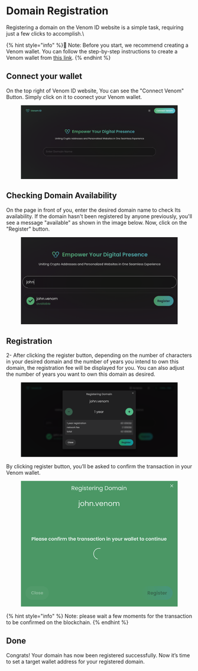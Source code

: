 # Domain Registration

Registering a domain on the Venom ID website is a simple task, requiring just a few clicks to accomplish.\


{% hint style="info" %}
ٔNote: Before you start, we recommend creating a Venom wallet. You can follow the step-by-step instructions to create a Venom wallet from [this link](https://docs.venomid.network/guides/setting-up-a-wallet).
{% endhint %}



## Connect your wallet

On the top right of Venom ID website, You can see the "Connect Venom" Button. Simply click on it to coonect your Venom wallet.

<figure><img src="../.gitbook/assets/Venom ID Wallet Connect.png" alt=""><figcaption></figcaption></figure>

## Checking Domain Availability

On the page in front of you, enter the desired domain name to check Its availability. If the domain hasn't been registered by anyone previously, you'll see a message "available" as shown in the image below. Now, click on the "Register" button.&#x20;

<figure><img src="../.gitbook/assets/Screenshot 1403-01-10 at 12.44.28.png" alt="Venom ID Domain"><figcaption></figcaption></figure>

## Registration

2- After clicking the register button, depending on the number of characters in your desired domain and the number of years you intend to own this domain, the registration fee will be displayed for you. You can also adjust the number of years you want to own this domain as desired.

<figure><img src="../.gitbook/assets/Venom ID Domain Fee.png" alt=""><figcaption></figcaption></figure>

By clicking register button, you’ll be asked to confirm the transaction in your Venom wallet.

<figure><img src="../.gitbook/assets/Venom Domian Registration waiting 1.png" alt=""><figcaption></figcaption></figure>

{% hint style="info" %}
Note: please wait a few moments for the transaction to be confirmed on the blockchain.
{% endhint %}

## Done

Congrats! Your domain has now been registered successfully. Now it’s time to set a target wallet address for your registered domain.
